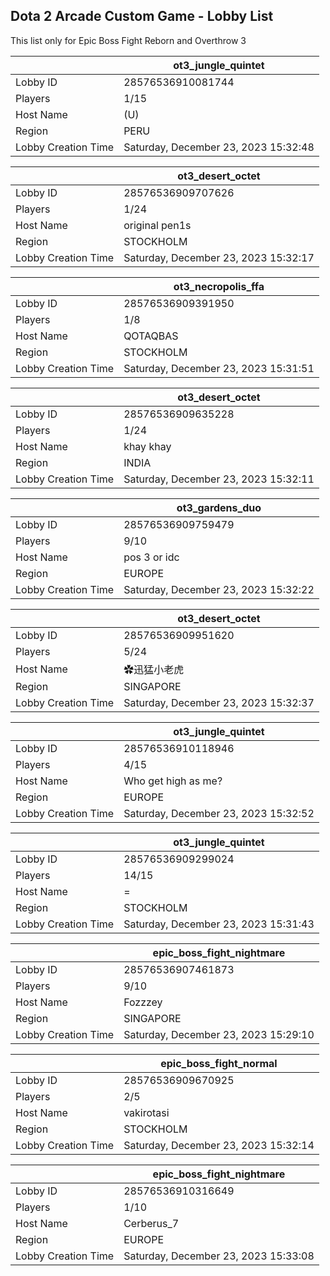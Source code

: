 ## Dota 2 Arcade Custom Game - Lobby List

This list only for Epic Boss Fight Reborn and Overthrow 3

|  | ot3_jungle_quintet |
| ------ | ------ |
| Lobby ID | 28576536910081744 |
| Players | 1/15 |
| Host Name | (U) |
| Region | PERU |
| Lobby Creation Time | Saturday, December 23, 2023 15:32:48 |


|  | ot3_desert_octet |
| ------ | ------ |
| Lobby ID | 28576536909707626 |
| Players | 1/24 |
| Host Name | original pen1s |
| Region | STOCKHOLM |
| Lobby Creation Time | Saturday, December 23, 2023 15:32:17 |


|  | ot3_necropolis_ffa |
| ------ | ------ |
| Lobby ID | 28576536909391950 |
| Players | 1/8 |
| Host Name | QOTAQBAS |
| Region | STOCKHOLM |
| Lobby Creation Time | Saturday, December 23, 2023 15:31:51 |


|  | ot3_desert_octet |
| ------ | ------ |
| Lobby ID | 28576536909635228 |
| Players | 1/24 |
| Host Name | khay khay |
| Region | INDIA |
| Lobby Creation Time | Saturday, December 23, 2023 15:32:11 |


|  | ot3_gardens_duo |
| ------ | ------ |
| Lobby ID | 28576536909759479 |
| Players | 9/10 |
| Host Name | pos 3 or idc |
| Region | EUROPE |
| Lobby Creation Time | Saturday, December 23, 2023 15:32:22 |


|  | ot3_desert_octet |
| ------ | ------ |
| Lobby ID | 28576536909951620 |
| Players | 5/24 |
| Host Name | ✿迅猛小老虎 |
| Region | SINGAPORE |
| Lobby Creation Time | Saturday, December 23, 2023 15:32:37 |


|  | ot3_jungle_quintet |
| ------ | ------ |
| Lobby ID | 28576536910118946 |
| Players | 4/15 |
| Host Name | Who get high as me? |
| Region | EUROPE |
| Lobby Creation Time | Saturday, December 23, 2023 15:32:52 |


|  | ot3_jungle_quintet |
| ------ | ------ |
| Lobby ID | 28576536909299024 |
| Players | 14/15 |
| Host Name | = |
| Region | STOCKHOLM |
| Lobby Creation Time | Saturday, December 23, 2023 15:31:43 |


|  | epic_boss_fight_nightmare |
| ------ | ------ |
| Lobby ID | 28576536907461873 |
| Players | 9/10 |
| Host Name | Fozzzey |
| Region | SINGAPORE |
| Lobby Creation Time | Saturday, December 23, 2023 15:29:10 |


|  | epic_boss_fight_normal |
| ------ | ------ |
| Lobby ID | 28576536909670925 |
| Players | 2/5 |
| Host Name | vakirotasi |
| Region | STOCKHOLM |
| Lobby Creation Time | Saturday, December 23, 2023 15:32:14 |


|  | epic_boss_fight_nightmare |
| ------ | ------ |
| Lobby ID | 28576536910316649 |
| Players | 1/10 |
| Host Name | Cerberus_7 |
| Region | EUROPE |
| Lobby Creation Time | Saturday, December 23, 2023 15:33:08 |


